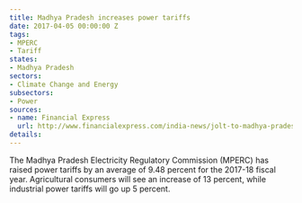 ```yaml
---
title: Madhya Pradesh increases power tariffs
date: 2017-04-05 00:00:00 Z
tags:
- MPERC
- Tariff
states:
- Madhya Pradesh
sectors:
- Climate Change and Energy
subsectors:
- Power
sources:
- name: Financial Express
  url: http://www.financialexpress.com/india-news/jolt-to-madhya-pradesh-as-power-tariff-hiked-by-9-48/611763/
details: 
---
```


The Madhya Pradesh Electricity Regulatory Commission (MPERC) has raised power tariffs by an average of 9.48 percent for the 2017-18 fiscal year. Agricultural consumers will see an increase of 13 percent, while industrial power tariffs will go up 5 percent.
